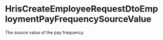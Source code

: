 # HrisCreateEmployeeRequestDtoEmploymentPayFrequencySourceValue

The source value of the pay frequency.

